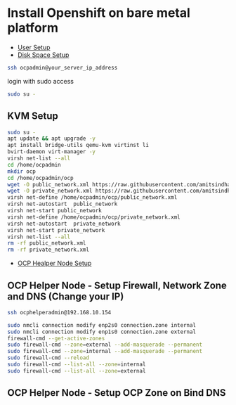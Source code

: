 # Install Openshift on bare metal platform

* [User Setup](docs/adminuser)
* [Disk Space Setup](docs/disk-space/README.md)

```sh
ssh ocpadmin@your_server_ip_address
```

login with sudo access

```sh
sudo su -
```

## KVM Setup

```sh
sudo su -
apt update && apt upgrade -y
apt install bridge-utils qemu-kvm virtinst li
bvirt-daemon virt-manager -y
virsh net-list --all
cd /home/ocpadmin
mkdir ocp
cd /home/ocpadmin/ocp
wget -O public_network.xml https://raw.githubusercontent.com/amitsindha/ocp-script-manual/main/templates/public_network.xml
wget -O private_network.xml https://raw.githubusercontent.com/amitsindha/ocp-script-manual/main/templates/private_network.xml
virsh net-define /home/ocpadmin/ocp/public_network.xml
virsh net-autostart  public_network
virsh net-start public_network
virsh net-define /home/ocpadmin/ocp/private_network.xml
virsh net-autostart  private_network
virsh net-start private_network
virsh net-list --all
rm -rf public_network.xml
rm -rf private_network.xml
```

* [OCP Healper Node Setup](docs/openshift-helper-node/README.md) 

## OCP Helper Node - Setup Firewall, Network Zone and DNS (Change your IP)

```sh
ssh ocphelperadmin@192.168.10.154
```

```sh
sudo nmcli connection modify enp2s0 connection.zone internal
sudo nmcli connection modify enp1s0 connection.zone external
firewall-cmd --get-active-zones
sudo firewall-cmd --zone=external --add-masquerade --permanent
sudo firewall-cmd --zone=internal --add-masquerade --permanent
sudo firewall-cmd --reload
sudo firewall-cmd --list-all --zone=internal
sudo firewall-cmd --list-all --zone=external
```

## OCP Helper Node - Setup OCP Zone on Bind DNS




